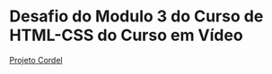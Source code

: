 <!DOCTYPE html>
<html lang="pt-br">
<head>
    <meta charset="UTF-8">
    <meta name="viewport" content="width=device-width, initial-scale=1.0">
</head>
<body>
    <h1>Desafio do Modulo 3 do Curso de HTML-CSS do Curso em Vídeo</h1>
    <p><a href="https://anaflavia010.github.io/Projeto_Cordel">Projeto Cordel</a></p>
</body>
</html>
